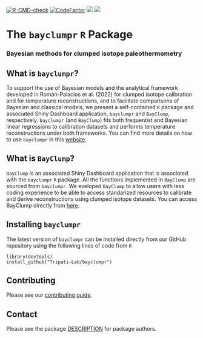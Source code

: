 <!-- badges: start -->
  [![R-CMD-check](https://github.com/Tripati-Lab/bayclumpr/actions/workflows/R-CMD-check.yaml/badge.svg)](https://github.com/Tripati-Lab/bayclumpr/actions/workflows/R-CMD-check.yaml)
[![CodeFactor](https://www.codefactor.io/repository/github/tripati-lab/bayclumpr/badge)](https://www.codefactor.io/repository/github/tripati-lab/bayclumpr)
  [![](https://img.shields.io/github/languages/code-size/tripati-lab/bayclumpr.svg)](https://github.com/tripati-lab/bayclumpr)
  [![](https://img.shields.io/badge/lifecycle-maturing-blue.svg)](https://lifecycle.r-lib.org/articles/stages.html#maturing)  

<!-- badges: end -->


# The `bayclumpr` `R` Package

### Bayesian methods for clumped isotope paleothermometry


## What is `bayclumpr`?

To support the use of Bayesian models and the analytical framework developed in Román-Palacios et al. (2022) for clumped isotope calibration and for temperature reconstructions, and to facilitate comparisons of Bayesian and classical models, we present a self-contained `R` package and associated Shiny Dashboard application, `bayclumpr` and `BayClump`, respectively. `bayclumpr` (and `BayClump`) fits both frequentist and Bayesian linear regressions to calibration datasets and performs temperature reconstructions under both frameworks. You can find more details on how to use `bayclumpr` in this [website](https://tripati-lab.github.io/bayclumpr/).

## What is `BayClump`?

`BayClump` is an associated Shiny Dashboard application that is associated with the `bayclumpr` `R` package. All the functions implemented in `BayClump` are sourced from `bayclumpr`. We eveloped `BayClump` to allow users with less coding experience to be able to access standarized resources to calibrate and derive reconstructions using clumped isotope datasets. You can access BayClump directly from [here](https://bayclump.tripatilab.epss.ucla.edu/).    

## Installing `bayclumpr`

The latest version of `bayclumpr` can be installed directly from our GitHub repository using the following lines of code from `R`

```
library(devtools)
install_github("Tripati-Lab/bayclumpr")
```

## Contributing

Please see our [contributing guide](CONTRIBUTING).

## Contact

Please see the package [DESCRIPTION](DESCRIPTION) for package authors.

